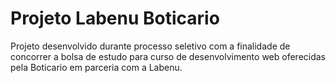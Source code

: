 # Projeto Labenu Boticario

Projeto desenvolvido durante processo seletivo com a finalidade de concorrer a bolsa de estudo para curso de desenvolvimento web oferecidas pela Boticario em parceria com a Labenu. 